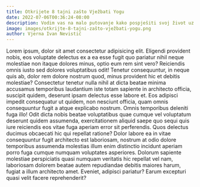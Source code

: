 ```yaml
---
title: Otkrijete 8 tajni zašto Vježbati Yogu
date: 2022-07-06T00:36:24-08:00
description: Vodim vas na malo putovanje kako pospješiti svoj život uz tajne drevnih majstora! Od fizičkog do mentalnog zdravlja, joga je nesumnjivo jedna od najkorisnijih praksi na svijetu. Yoga je 5.000 godina stara disciplina iz Indije. Razvijena je kao niz vježbi ujedinjenja uma i tijela.
image: images/otkrijte-8-tajni-zašto-vježbati-yogu.png
author: Vjerna Ivan Nevistić
---
```

Lorem ipsum, dolor sit amet consectetur adipisicing elit. Eligendi provident nobis, eos voluptate delectus ex a ea esse fugit quo pariatur nihil neque molestiae non itaque dolores minus, optio eum rem sint vero? Reiciendis omnis iusto sed dolores voluptatibus odit! Tenetur consequuntur, in neque quis ab, dolor rem dolore nostrum quod, minus provident hic et debitis molestiae? Consectetur tenetur nulla nihil at dicta beatae minima accusamus temporibus laudantium iste totam sapiente in architecto officia, suscipit quidem, deserunt ipsam delectus esse labore et. Eos adipisci impedit consequatur ut quidem, non nesciunt officia, quam omnis consequuntur fugit a atque explicabo nostrum. Omnis temporibus deleniti fuga illo! Odit dicta nobis beatae voluptatibus quae cumque vel voluptatum deserunt quidem assumenda, exercitationem aliquid saepe quo sequi quis iure reiciendis eos vitae fuga aperiam error sit perferendis. Quos delectus ducimus obcaecati hic qui repellat ratione? Dolor labore ea in vitae consequuntur fugit architecto est laboriosam, nostrum at odio dolore temporibus assumenda molestias illum enim distinctio incidunt aperiam porro fuga cumque numquam voluptates asperiores. Dolorum sapiente molestiae perspiciatis quasi numquam veritatis hic repellat vel nam, laboriosam dolorem beatae autem repudiandae debitis maiores harum, fugiat a illum architecto amet. Eveniet, adipisci pariatur? Earum excepturi quasi velit facere reprehenderit?
